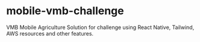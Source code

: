 # mobile-vmb-challenge
VMB Mobile Agriculture Solution for challenge using React Native, Tailwind, AWS resources and other features.
